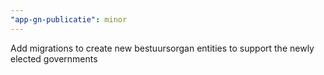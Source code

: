 ```yaml
---
"app-gn-publicatie": minor
---
```


Add migrations to create new bestuursorgan entities to support the newly elected governments
